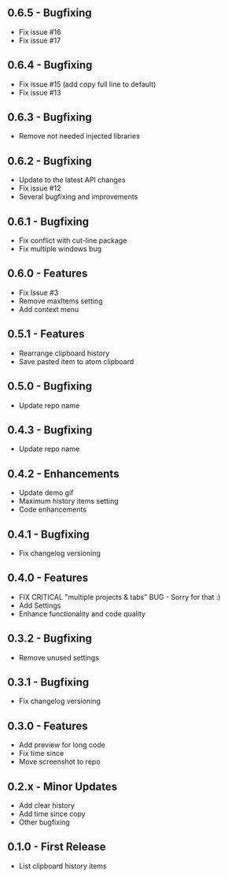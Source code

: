 ## 0.6.5 - Bugfixing
* Fix issue #16
* Fix issue #17

## 0.6.4 - Bugfixing
* Fix issue #15 (add copy full line to default)
* Fix issue #13

## 0.6.3 - Bugfixing
* Remove not needed injected libraries

## 0.6.2 - Bugfixing
* Update to the latest API changes
* Fix issue #12
* Several bugfixing and improvements

## 0.6.1 - Bugfixing
* Fix conflict with cut-line package
* Fix multiple windows bug

## 0.6.0 - Features
* Fix Issue #3
* Remove maxItems setting
* Add context menu


## 0.5.1 - Features
* Rearrange clipboard history
* Save pasted item to atom clipboard

## 0.5.0 - Bugfixing
* Update repo name

## 0.4.3 - Bugfixing
* Update repo name

## 0.4.2 - Enhancements
* Update demo gif
* Maximum history items setting
* Code enhancements

## 0.4.1 - Bugfixing
* Fix changelog versioning

## 0.4.0 - Features
* FIX CRITICAL "multiple projects & tabs" BUG - Sorry for that :)
* Add Settings
* Enhance functionality and code quality

## 0.3.2 - Bugfixing
* Remove unused settings

## 0.3.1 - Bugfixing
* Fix changelog versioning

## 0.3.0 - Features
* Add preview for long code
* Fix time since
* Move screenshot to repo

## 0.2.x - Minor Updates
* Add clear history
* Add time since copy
* Other bugfixing

## 0.1.0 - First Release
* List clipboard history items
